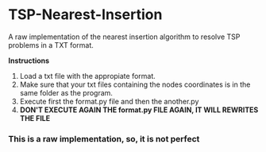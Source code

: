 # TSP-Nearest-Insertion
A raw implementation of the nearest insertion algorithm to resolve TSP problems in a TXT format.

<b>Instructions</b>
1. Load a txt file with the appropiate format.
2. Make sure that your txt files containing the nodes coordinates is in the same folder as the program.
3. Execute first the format.py file and then the another.py                                     
4. **DON'T EXECUTE AGAIN THE format.py FILE AGAIN, IT WILL REWRITES THE FILE**

###  This is a raw implementation, so, it is not perfect
